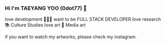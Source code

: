 ### Hi I'm TAEYANG YOO (0dot77) 👋

love development 🧑🏻‍💻 want to be FULL STACK DEVELOPER
love research 📚 Culture Studies
love art 🎨 Media art

if you want to watch my artworks, please check my instagram.

<!--
**0dot77/0dot77** is a ✨ _special_ ✨ repository because its `README.md` (this file) appears on your GitHub profile.

Here are some ideas to get you started:

- 🔭 I’m currently working on ...
- 🌱 I’m currently learning ...
- 👯 I’m looking to collaborate on ...
- 🤔 I’m looking for help with ...
- 💬 Ask me about ...
- 📫 How to reach me: ...
- 😄 Pronouns: ...
- ⚡ Fun fact: ...
-->
